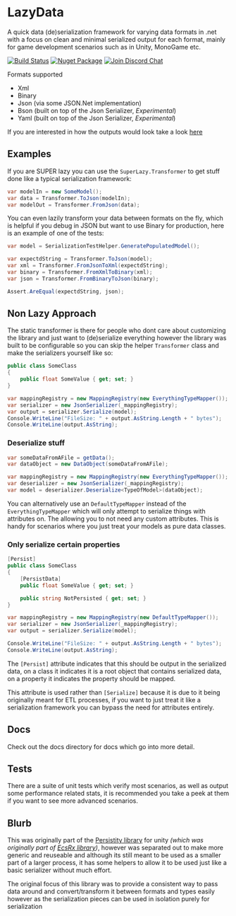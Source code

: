 # LazyData

A quick data (de)serialization framework for varying data formats in .net with a focus on clean and minimal serialized output for each format, mainly for game development scenarios such as in Unity, MonoGame etc.

[![Build Status][build-status-image]][build-status-url]
[![Nuget Package][nuget-image]][nuget-url]
[![Join Discord Chat][discord-image]][discord-url]

Formats supported

- Xml
- Binary
- Json (via some JSON.Net implementation)
- Bson (built on top of the Json Serializer, *Experimental*)
- Yaml (built on top of the Json Serializer, *Experimental*)

If you are interested in how the outputs would look take a look [here](docs/example-outputs.md)

## Examples 

If you are SUPER lazy you can use the `SuperLazy.Transformer` to get stuff done like a typical serialization framework:

```csharp
var modelIn = new SomeModel();
var data = Transformer.ToJson(modelIn);
var modelOut = Transformer.FromJson(data);
```

You can even lazily transform your data between formats on the fly, which is helpful if you debug in JSON but want to use Binary for production, here is an example of one of the tests:

```csharp
var model = SerializationTestHelper.GeneratePopulatedModel();

var expectdString = Transformer.ToJson(model);
var xml = Transformer.FromJsonToXml(expectdString);
var binary = Transformer.FromXmlToBinary(xml);
var json = Transformer.FromBinaryToJson(binary);

Assert.AreEqual(expectdString, json);
```

## Non Lazy Approach

The static transformer is there for people who dont care about customizing the library and just want to (de)serialize everything however the library was built to be configurable so you can skip the helper `Transformer` class and make the serializers yourself like so:

```csharp
public class SomeClass
{
    public float SomeValue { get; set; }
}

var mappingRegistry = new MappingRegistry(new EverythingTypeMapper());
var serializer = new JsonSerializer(_mappingRegistry);
var output = serializer.Serialize(model);
Console.WriteLine("FileSize: " + output.AsString.Length + " bytes");
Console.WriteLine(output.AsString);
```

### Deserialize stuff
```csharp
var someDataFromAFile = getData();
var dataObject = new DataObject(someDataFromAFile);

var mappingRegistry = new MappingRegistry(new EverythingTypeMapper());
var deserializer = new JsonSerializer(_mappingRegistry);
var model = deserializer.Deserialize<TypeOfModel>(dataObject);
```

You can alternatively use an `DefaultTypeMapper` instead of the `EverythingTypeMapper` which will only attempt to serialize things with attributes on. The allowing you to not need any custom attributes. This is handy for scenarios where you just treat your models as pure data classes.


### Only serialize certain properties
```csharp
[Persist]
public class SomeClass
{
    [PersistData]
    public float SomeValue { get; set; }

    public string NotPersisted { get; set; }
}

var mappingRegistry = new MappingRegistry(new DefaultTypeMapper());
var serializer = new JsonSerializer(_mappingRegistry);
var output = serializer.Serialize(model);

Console.WriteLine("FileSize: " + output.AsString.Length + " bytes");
Console.WriteLine(output.AsString);
```

The `[Persist]` attribute indicates that this should be output in the serialized data, on a class it indicates it is a root object that contains serialized data, on a property it indicates the property should be mapped.

This attribute is used rather than `[Serialize]` because it is due to it being originally meant for ETL processes, if you want to just treat it like a serialization framework you can bypass the need for attributes entirely.

## Docs

Check out the docs directory for docs which go into more detail.

## Tests

There are a suite of unit tests which verify most scenarios, as well as output some performance related stats, it is recommended you take a peek at them if you want to see more advanced scenarios.

## Blurb

This was originally part of the [Persistity library](https://github.com/grofit/persistity) for unity *(which was originally part of [EcsRx library](https://github.com/grofit/ecsrx))*, however was separated out to make more generic and reuseable and although its still meant to be used as a smaller part of a larger process, it has some helpers to allow it to be used just like a basic serializer without much effort.

The original focus of this library was to provide a consistent way to pass data around and convert/transform it between formats and types easily however as the serialization pieces can be used in isolation purely for serialization 


[build-status-image]: https://ci.appveyor.com/api/projects/status/sn2vsn0vfib14emg?svg=true
[build-status-url]: https://ci.appveyor.com/project/grofit/lazydata/branch/master
[nuget-image]: https://img.shields.io/nuget/v/LazyData.svg?style=flat-square
[nuget-url]: https://www.nuget.org/packages/LazyData/
[discord-image]: https://img.shields.io/discord/488609938399297536.svg
[discord-url]: https://discord.gg/bS2rnGz
